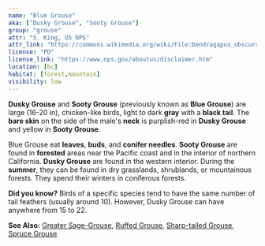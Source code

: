 ```yaml
---
name: "Blue Grouse"
aka: ["Dusky Grouse", "Sooty Grouse"]
group: "grouse"
attr: "S. King, US NPS"
attr_link: "https://commons.wikimedia.org/wiki/File:Dendragapus_obscurus_NPS.jpg"
license: "PD"
license_link: "https://www.nps.gov/aboutus/disclaimer.htm"
location: [bc]
habitat: [forest,mountain]
visibility: low
---
```

**Dusky Grouse** and **Sooty Grouse** (previously known as **Blue Grouse**) are large (16-20 in), chicken-like birds, light to dark **gray** with a **black tail**. The **bare skin** on the side of the male's **neck** is purplish-red in **Dusky Grouse** and yellow in **Sooty Grouse**.

Blue Grouse eat **leaves**, **buds**, and **conifer needles**. **Sooty Grouse** are found in **forested** areas near the Pacific coast and in the interior of northern California. **Dusky Grouse** are found in the western interior. During the **summer**, they can be found in dry grasslands, shrublands, or mountainous forests. They spend their winters in coniferous forests.

**Did you know?** Birds of a specific species tend to have the same number of tail feathers (usually around 10). However, Dusky Grouse can have anywhere from 15 to 22.

<!-- generated, do not edit -->
**See Also:**
[Greater Sage-Grouse](/birds/gresage/),
[Ruffed Grouse](/birds/rufgrouse/),
[Sharp-tailed Grouse](/birds/shtgrouse/),
[Spruce Grouse](/birds/sprugrouse/)
